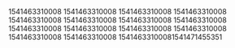 1541463310008
1541463310008
1541463310008
1541463310008
1541463310008
1541463310008
1541463310008
1541463310008
1541463310008
1541463310008
1541463310008
1541463310008
1541463310008
1541463310008
15414633100081541471455351